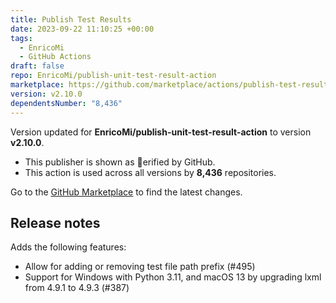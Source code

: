 ```yaml
---
title: Publish Test Results
date: 2023-09-22 11:10:25 +00:00
tags:
  - EnricoMi
  - GitHub Actions
draft: false
repo: EnricoMi/publish-unit-test-result-action
marketplace: https://github.com/marketplace/actions/publish-test-results
version: v2.10.0
dependentsNumber: "8,436"
---
```



Version updated for **EnricoMi/publish-unit-test-result-action** to version **v2.10.0**.
- This publisher is shown as erified by GitHub.
- This action is used across all versions by **8,436** repositories.

Go to the [GitHub Marketplace](https://github.com/marketplace/actions/publish-test-results) to find the latest changes.

## Release notes

Adds the following features:
- Allow for adding or removing test file path prefix (#495) 
- Support for Windows with Python 3.11, and macOS 13 by upgrading lxml from 4.9.1 to 4.9.3 (#387)
